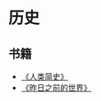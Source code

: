 # 历史
## 书籍
* [《人类简史》](./works/a-brief-history-of-humankind.md)
* [《昨日之前的世界》](./works/the-world-until-yesterday.md)